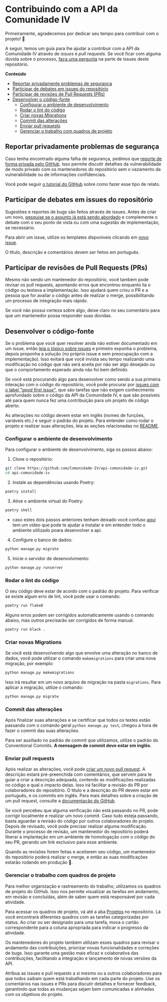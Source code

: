 # Contribuindo com a API da Comunidade IV

Primeiramente, agradecemos por dedicar seu tempo para contribuir com o projeto! 🎉

A seguir, temos um guia para lhe ajudar a contribuir com a API da Comunidade IV através de _issues_ e _pull requests_. Se você ficar com alguma dúvida sobre o processo, [faça uma pergunta](https://github.com/Comunidade-IV/api-comunidade-iv/issues/new) na parte de issues deste repositório.

**Conteúdo**

- [Reportar privadamente problemas de segurança](#reportar-privadamente-problemas-de-segurança)
- [Participar de debates em issues do repositório](#participar-de-debates-em-issues-do-repositório)
- [Participar de revisões de Pull Requests (PRs)](#participar-de-revisões-de-pull-requests-prs)
- [Desenvolver o código-fonte](#desenvolver-o-código-fonte)
  - [Configurar o ambiente de desenvolvimento](#configurar-o-ambiente-de-desenvolvimento)
  - [Rodar o lint do código](#rodar-o-lint-do-código)
  - [Criar novas Migrations](#criar-novas-migrations)
  - [Commit das alterações](#commit-das-alterações)
  - [Enviar pull requests](#enviar-pull-requests)
  - [Gerenciar o trabalho com quadros de projeto](#gerenciar-o-trabalho-com-quadros-de-projeto)

## Reportar privadamente problemas de segurança

Caso tenha encontrado alguma falha de segurança, pedimos que [reporte de forma privada pelo GitHub](https://github.com/Comunidade-IV/api-comunidade-iv/security/advisories/new). Isso permite discutir detalhes da vulnerabilidade de modo privado com os mantenedores do repositório sem o vazamento da vulnerabilidade ou de informações confidenciais.

Você pode seguir [o tutorial do GitHub](https://docs.github.com/pt/code-security/security-advisories/guidance-on-reporting-and-writing-information-about-vulnerabilities/privately-reporting-a-security-vulnerability#privately-reporting-a-security-vulnerability) sobre como fazer esse tipo de relato.

## Participar de debates em issues do repositório

Sugestões e reportes de bugs são feitos através de issues. Antes de criar um novo, [pesquise se o assunto já está sendo abordado](https://github.com/Comunidade-IV/api-comunidade-iv/issues) e complemente o debate com o seu ponto de vista ou com uma sugestão de implementação, se necessário.

Para abrir um issue, utilize os templates disponíveis clicando em [novo issue](https://github.com/Comunidade-IV/api-comunidade-iv/issues/new/choose).

O título, descrição e comentários devem ser feitos em português.

## Participar de revisões de Pull Requests (PRs)

Mesmo não sendo um mantenedor do repositório, você também pode revisar os pull requests, apontando erros que encontrou enquanto lia o código ou testava a implementação. Isso ajudará quem criou o PR e a pessoa que for avaliar o código antes de realizar o merge, possibilitando um processo de integração mais rápido.

Se você não possui certeza sobre algo, deixe claro no seu comentário para que um mantenedor possa responder suas dúvidas.

## Desenvolver o código-fonte

Se o problema que você quer resolver ainda não estiver documentado em um issue, então [leia o tópico sobre issues](#participar-de-debates-em-issues-do-repositório) e primeiro exponha o problema, depois proponha a solução (no próprio issue e sem preocupação com a implementação). Isso evitará que você invista seu tempo realizando uma modificação no código que não será aceita por não ser algo desejado ou que o comportamento esperado ainda não foi bem definido.

Se você está procurando algo para desenvolver como sendo a sua primeira interação com o código do repositório, você pode procurar por [issues com o label _"good first issue"_](https://github.com/Comunidade-IV/api-comunidade-iv/contribute), que são tarefas que não exigem conhecimento aprofundado sobre o código da API da Comunidade IV, e que são possíveis até para quem nunca fez uma contribuição para um projeto de código aberto.

As alterações no código devem estar em inglês (nomes de funções, variáveis etc.) e seguir o padrão do projeto. Para entender como rodar o projeto e realizar suas alterações, leia as seções relacionadas no [README](/README.md#instalar-e-rodar-o-projeto).

### Configurar o ambiente de desenvolvimento

Para configurar o ambiente de desenvolvimento, siga os passos abaixo:

1. Clone o repositório:

```bash
git clone https://github.com/Comunidade-IV/api-comunidade-iv.git
cd api-comunidade-iv
```

2. Instale as dependências usando Poetry:

```bash
poetry install
```

3. Ative o ambiente virtual do Poetry:

```bash
poetry shell
```

 - caso estes dois passos anteriores tenham deixado você confuso [aqui](https://www.youtube.com/watch?v=3UdHJluar8U) tem um vídeo que pode te ajudar a instalar e em entender todo o ambiente utilizado poara desenvolver a api.

4. Configure o banco de dados:

```bash
python manage.py migrate
```

5. Inicie o servidor de desenvolvimento:

```bash
python manage.py runserver
```

### Rodar o lint do código

O seu código deve estar de acordo com o padrão do projeto. Para verificar se existe algum erro de lint, você pode usar o comando:

```bash
poetry run flake8
```

Alguns erros podem ser corrigidos automaticamente usando o comando abaixo, mas outros precisarão ser corrigidos de forma manual.

```bash
poetry run black .
```

### Criar novas Migrations

Se você está desenvolvendo algo que envolve uma alteração no banco de dados, você pode utilizar o comando `makemigrations` para criar uma nova migração, por exemplo:

```bash
python manage.py makemigrations
```

Isso irá resultar em um novo arquivo de migração na pasta `migrations`. Para aplicar a migração, utilize o comando:

```bash
python manage.py migrate
```

### Commit das alterações

Após finalizar suas alterações e se certificar que todos os testes estão passando com o comando geral `python manage.py test`, chegou a hora de fazer o commit das suas alterações.

Para ser auxiliado no padrão de commit que utilizamos, utilize o padrão do Conventional Commits. **A mensagem de commit deve estar em inglês.**

### Enviar pull requests

Após realizar as alterações, você pode [criar um novo pull request](https://github.com/Comunidade-IV/api-comunidade-iv/compare). A descrição estará pré-preenchida com comentários, que servem para te guiar a criar a descrição adequada, contendo as modificações realizadas no código e qual o impacto delas. Isso irá facilitar a revisão do PR por colaboradores do repositório. O título e a descrição do PR devem estar em português, e os commits em inglês. Para mais detalhes sobre a criação de um pull request, consulte a [documentação do GitHub](https://docs.github.com/pt/pull-requests/collaborating-with-pull-requests/proposing-changes-to-your-work-with-pull-requests/creating-a-pull-request-from-a-fork).

Se você percebeu que alguma verificação não está passando no PR, pode corrigir localmente e realizar um novo commit. Caso tudo esteja passando, basta aguardar a revisão do código por outros colaboradores do projeto. Depois de revisado, você pode precisar realizar alguma modificação. Durante o processo de revisão, um mantenedor do repositório poderá liberar a implantação em um ambiente de homologação com o código do seu PR, gerando um link exclusivo para esse ambiente.

Quando as revisões forem feitas e aceitarem seu código, um mantenedor do repositório poderá realizar o merge, e então as suas modificações estarão rodando em produção 🎉.

### Gerenciar o trabalho com quadros de projeto

Para melhor organização e rastreamento do trabalho, utilizamos os quadros de projeto do GitHub. Isso nos permite visualizar as tarefas em andamento, em revisão e concluídas, além de saber quem está responsável por cada atividade. 

Para acessar os quadros de projeto, vá até a aba [Projetos](https://github.com/Comunidade-IV/api-comunidade-iv/projects) no repositório. Lá você encontrará diferentes quadros com as tarefas categorizadas por status. Ao criar ou ser designado para uma tarefa, mova o cartão correspondente para a coluna apropriada para indicar o progresso da atividade.

Os mantenedores do projeto também utilizam esses quadros para revisar o andamento das contribuições, priorizar novas funcionalidades e correções de bugs. Isso garante uma gestão mais eficaz e colaborativa das contribuições, facilitando a integração e lançamento de novas versões da API.

Atribua as issues e pull requests a si mesmo ou a outros colaboradores para que todos saibam quem está trabalhando em cada parte do projeto. Use os comentários nas issues e PRs para discutir detalhes e fornecer feedback, garantindo que todas as mudanças sejam bem comunicadas e alinhadas com os objetivos do projeto.